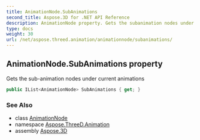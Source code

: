 ```yaml
---
title: AnimationNode.SubAnimations
second_title: Aspose.3D for .NET API Reference
description: AnimationNode property. Gets the subanimation nodes under current animations
type: docs
weight: 30
url: /net/aspose.threed.animation/animationnode/subanimations/
---
```

## AnimationNode.SubAnimations property

Gets the sub-animation nodes under current animations

```csharp
public IList<AnimationNode> SubAnimations { get; }
```

### See Also

* class [AnimationNode](../)
* namespace [Aspose.ThreeD.Animation](../../animationnode/)
* assembly [Aspose.3D](../../../)


